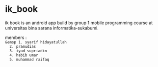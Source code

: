 # ik_book

ik book is an android app build by group 1 mobile programming course at universitas bina sarana informatika-sukabumi.

members : <br />
``` &emsp 1. syarif hidayatullah ``` <br />
```  2. pramudias``` <br />
```  3. iyad supriadin``` <br />
```  4. habib umar``` <br />
```  5. muhammad raifaq```
